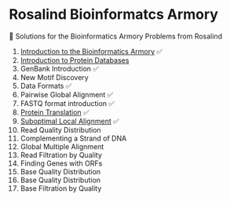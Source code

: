 # Rosalind Bioinformatcs Armory
:rocket: Solutions for the Bioinformatics Armory Problems from Rosalind

1. [Introduction to the Bioinformatics Armory](solutions/ini.py) :white_check_mark:
1. [Introduction to Protein Databases](solutions/dbpr.py)
1. GenBank Introduction :white_check_mark:
1. New Motif Discovery
1. Data Formats :white_check_mark:
1. Pairwise Global Alignment :white_check_mark:
1. FASTQ format introduction :white_check_mark:
1. [Protein Translation](solutions/ptra.py) :white_check_mark:
1. [Suboptimal Local Alignment](solutions/subo.py) :white_check_mark:
1. Read Quality Distribution
1. Complementing a Strand of DNA
1. Global Multiple Alignment
1. Read Filtration by Quality
1. Finding Genes with ORFs
1. Base Quality Distribution
1. Base Quality Distribution
1. Base Filtration by Quality
